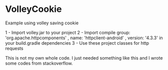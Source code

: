 VolleyCookie
============

Example using volley saving cookie

1 - Import volley.jar to your project
2 - Import compile group: 'org.apache.httpcomponents' , name: 'httpclient-android' , version: '4.3.3' in your build.gradle dependencies
3 - Use these project classes for http requests

This is not my own whole code. I just needed something like this and I wrote some codes from stackoverflow.
